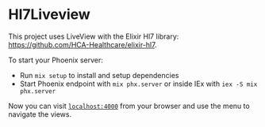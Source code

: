 # Hl7Liveview

This project uses LiveView with the Elixir Hl7 library: https://github.com/HCA-Healthcare/elixir-hl7.

To start your Phoenix server:

  * Run `mix setup` to install and setup dependencies
  * Start Phoenix endpoint with `mix phx.server` or inside IEx with `iex -S mix phx.server`

Now you can visit [`localhost:4000`](http://localhost:4000) from your browser and use the menu to navigate the views.

